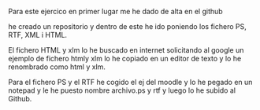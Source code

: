 Para este ejercico en primer lugar me he dado de alta en el github

he creado un repositorio y dentro de este he ido poniendo los fichero PS, RTF, XML i HTML.

El fichero HTML y xlm lo he buscado en internet solicitando al google un ejemplo de fichero htmly xlm lo he copiado en un editor de texto y lo he renombrado como html y xlm.

Para el fichero PS y el RTF he cogido el ej del moodle y lo he pegado en un notepad y le he puesto nombre archivo.ps y rtf y luego lo he subido al Github.
